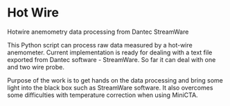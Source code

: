 # Hot Wire
Hotwire anemometry data processing from Dantec StreamWare

This Python script can process raw data measured by a hot-wire anemometer. Current implementation is ready for dealing with a text file exported from Dantec software - StreamWare. So far it can deal with one and two wire probe.

Purpose of the work is to get hands on the data processing and bring some light into the black box such as StreamWare software. It also overcomes some difficulties with temperature correction when using MiniCTA.
